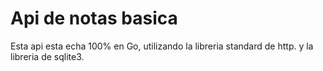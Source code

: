 # Api de notas basica 
Esta api esta echa 100% en Go, utilizando la libreria standard de http.
y la libreria de sqlite3.
